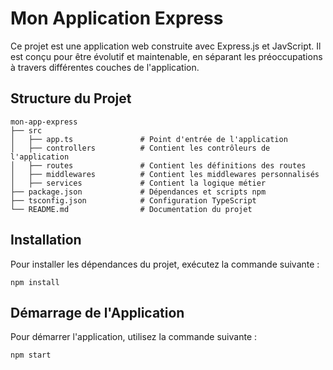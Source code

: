 # Mon Application Express

Ce projet est une application web construite avec Express.js et JavScript. Il est conçu pour être évolutif et maintenable, en séparant les préoccupations à travers différentes couches de l'application.

## Structure du Projet

```
mon-app-express
├── src
│   ├── app.ts               # Point d'entrée de l'application
│   ├── controllers          # Contient les contrôleurs de l'application
│   ├── routes               # Contient les définitions des routes
│   ├── middlewares          # Contient les middlewares personnalisés
│   ├── services             # Contient la logique métier
├── package.json             # Dépendances et scripts npm
├── tsconfig.json            # Configuration TypeScript
└── README.md                # Documentation du projet
```

## Installation

Pour installer les dépendances du projet, exécutez la commande suivante :

```
npm install
```

## Démarrage de l'Application

Pour démarrer l'application, utilisez la commande suivante :

```
npm start
```
